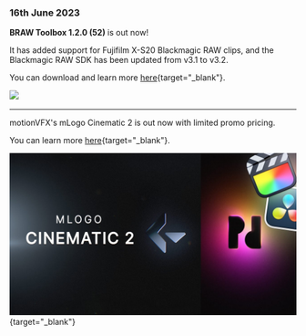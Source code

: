 ### 16th June 2023

**BRAW Toolbox 1.2.0 (52)** is out now!

It has added support for Fujifilm X-S20 Blackmagic RAW clips, and the Blackmagic RAW SDK has been updated from v3.1 to v3.2.

You can download and learn more [here](https://brawtoolbox.io){target="_blank"}.

![](../static/braw-toolbox.jpg)

---

motionVFX's mLogo Cinematic 2 is out now with limited promo pricing.

You can learn more [here](https://www.motionvfx.com/store,mlogo-cinematic-2-dvr,p3994.html){target="_blank"}.

[![](/static/mlogo2-cinematic.jpg)](https://www.youtube.com/watch?v=hu8FPHYFEzw){target="_blank"}